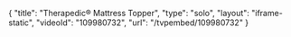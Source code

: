 {
    "title": "Therapedic&reg; Mattress Topper",
    "type": "solo",
    "layout": "iframe-static",
    "videoId": "109980732",
    "url": "\/tvpembed\/109980732"
}